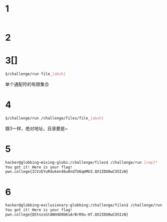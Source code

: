# 1

```

```



# 2

# 3[]

```bash
$/challenge/run file_[absh]
```

单个通配符的有限集合



# 4

```bash
$/challenge/run /challenge/files/file_[absh]
```

跟3一样，绝对地址，目录要是~



# 5

```bash
hacker@globbing~mixing-globs:/challenge/files$ /challenge/run [cep]*
You got it! Here is your flag!
pwn.college{ICVzEYuRduken46u0nd7U6qmMU3.QX1IDO0wCO5IzW}
```



# 6

```sh
hacker@globbing~exclusionary-globbing:/challenge/files$ /challenge/run [^pwn]*
You got it! Here is your flag!
pwn.college{Q5tnzsGtANH4D0bKsArBrR9u-HT.QX2IDO0wCO5IzW}
```

